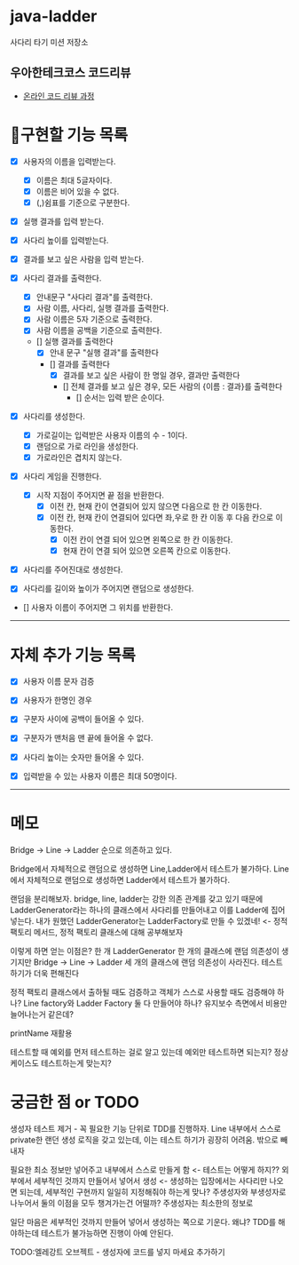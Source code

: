 # java-ladder

사다리 타기 미션 저장소

## 우아한테크코스 코드리뷰

- [온라인 코드 리뷰 과정](https://github.com/woowacourse/woowacourse-docs/blob/master/maincourse/README.md)

# 📝구현할 기능 목록


- [x]  사용자의 이름을 입력받는다.
   - [x]  이름은 최대 5글자이다.
   - [x] 이름은 비어 있을 수 없다.
   - [x]  (,)쉼표를 기준으로 구분한다.
- [x] 실행 결과를 입력 받는다.
- [x]  사다리 높이를 입력받는다.
- [x] 결과를 보고 싶은 사람을 입력 받는다.

- [x] 사다리 결과를 출력한다.
   - [x]  안내문구 "사다리 결과"를 출력한다.
   - [x]  사람 이름, 사다리, 실행 결과를 출력한다.
     - [x]  사람 이름은 5자 기준으로 출력한다.
     - [x]  사람 이름을 공백을 기준으로 출력한다.
  - [] 실행 결과를 출력한다
    - [x] 안내 문구 "실행 결과"를 출력한다
    - [] 결과를 출력한다
      - [x] 결과를 보고 싶은 사람이 한 명일 경우, 결과만 출력한다
      - [] 전체 결과를 보고 싶은 경우, 모든 사람의 {이름 : 결과}를 출력한다
        - [] 순서는 입력 받은 순이다.

- [x]  사다리를 생성한다.
   - [x]  가로길이는 입력받은 사용자 이름의 수 - 1이다.
   - [x]  랜덤으로 가로 라인을 생성한다.
   - [x]  가로라인은 겹치지 않는다.

- [x] 사다리 게임을 진행한다. 
  - [x] 시작 지점이 주어지면 끝 점을 반환한다.
     - [x] 이전 칸, 현재 칸이 연결되어 있지 않으면 다음으로 한 칸 이동한다.
     - [x] 이전 칸, 현재 칸이 연결되어 있다면 좌,우로 한 칸 이동 후 다음 칸으로 이동한다.
       - [x] 이전 칸이 연결 되어 있으면 왼쪽으로 한 칸 이동한다.
       - [x] 현재 칸이 연결 되어 있으면 오른쪽 칸으로 이동한다.

- [x] 사다리를 주어진대로 생성한다.
- [x] 사다리를 길이와 높이가 주어지면 랜덤으로 생성한다.

- [] 사용자 이름이 주어지면 그 위치를 반환한다.

---
# 자체 추가 기능 목록

- [x]  사용자 이름 문자 검증
- [x]  사용자가 한명인 경우
- [x]  구분자 사이에 공백이 들어올 수 있다.
- [x]  구분자가 맨처음 맨 끝에 들어올 수 없다.
- [x]  사다리 높이는 숫자만 들어올 수 있다.
- [x]  입력받을 수 있는 사용자 이름은 최대 50명이다.


---

# 메모

Bridge -> Line -> Ladder 순으로 의존하고 있다.

Bridge에서 자체적으로 랜덤으로 생성하면 Line,Ladder에서 테스트가 불가하다.
Line에서 자체적으로 랜덤으로 생성하면 Ladder에서 테스트가 불가하다.

랜덤을 분리해보자. bridge, line, ladder는 강한 의존 관계를 갖고 있기 때문에
LadderGenerator라는 하나의 클래스에서 사다리를 만들어내고 이를 Ladder에 집어 넣는다.
내가 원했던 LadderGenerator는 LadderFactory로 만들 수 있겠네! <- 정적 팩토리 메서드, 정적 팩토리 클래스에 대해 공부해보자


이렇게 하면 얻는 이점은? 
한 개 LadderGenerator 한 개의 클래스에 랜덤 의존성이 생기지만
Bridge -> Line -> Ladder 세 개의 클래스에 랜덤 의존성이 사라진다.
테스트하기가 더욱 편해진다

정적 팩토리 클래스에서 출하될 때도 검증하고 객체가 스스로 사용할 때도 검증해야 하나?
Line factory와 Ladder Factory 둘 다 만들어야 하나?
유지보수 측면에서 비용만 늘어나는거 같은데?

printName 재활용

테스트할 때 예외를 먼저 테스트하는 걸로 알고 있는데 예외만 테스트하면 되는지? 정상케이스도 테스트하는게 맞는지?



# 궁금한 점 or TODO

생성자 테스트 제거 - 꼭 필요한 기능 단위로 TDD를 진행하자.
Line 내부에서 스스로 private한 랜던 생성 로직을 갖고 있는데, 이는 테스트 하기가 굉장히 어려움. 밖으로 빼내자


필요한 최소 정보만 넣어주고 내부에서 스스로 만들게 함 <- 테스트는 어떻게 하지?? 
외부에서 세부적인 것까지 만들어서 넣어서 생성 <- 생성하는 입장에서는 사다리만 나오면 되는데, 세부적인 구현까지 일일히 지정해줘야 하는게 맞나?
주생성자와 부생성자로 나누어서 둘의 이점을 모두 챙겨가는건 어떨까?
주생성자는 최소한의 정보로 

일단 마음은 세부적인 것까지 만들어 넣어서 생성하는 쪽으로 기운다. 왜냐? TDD를 해야하는데 테스트가 불가능하면 진행이 아예 안된다.

TODO:엘레강트 오브젝트 - 생성자에 코드를 넣지 마세요 추가하기
